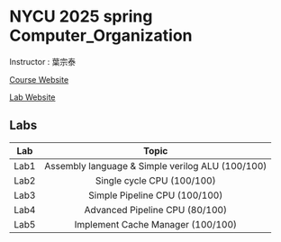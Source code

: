 # NYCU 2025 spring Computer_Organization

Instructor : 葉宗泰

[Course Website](https://people.cs.nycu.edu.tw/~ttyeh/course/2025_Spring/CS10014/outline.html)

[Lab Website](https://github.com/nycu-caslab/CO2025)

## Labs

|Lab|Topic|
|:-:|:---:|
|Lab1| Assembly language & Simple verilog ALU (100/100)|
|Lab2| Single cycle CPU (100/100)|
|Lab3| Simple Pipeline CPU (100/100)|
|Lab4| Advanced Pipeline CPU (80/100)|
|Lab5| Implement Cache Manager (100/100)|
